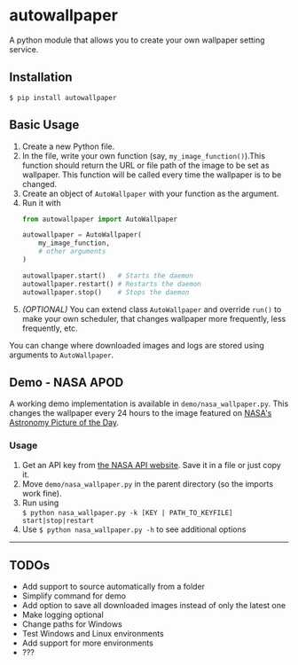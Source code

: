 # autowallpaper

A python module that allows you to create your own wallpaper setting service.

## Installation

```shell
$ pip install autowallpaper
```

## Basic Usage

1. Create a new Python file.
1. In the file, write your own function (say, `my_image_function()`).This function should return the URL or file path of the image to be set as wallpaper. This function will be called every time the wallpaper is to be changed.
2. Create an object of `AutoWallpaper` with your function as the argument.
3. Run it with
    ```python
    from autowallpaper import AutoWallpaper

    autowallpaper = AutoWallpaper(
        my_image_function,
        # other arguments
    )

    autowallpaper.start()   # Starts the daemon
    autowallpaper.restart() # Restarts the daemon
    autowallpaper.stop()    # Stops the daemon
    ```
4. _(OPTIONAL)_ You can extend class `AutoWallpaper` and override `run()` to make your own scheduler, that changes wallpaper more frequently, less frequently, etc.

You can change where downloaded images and logs are stored using arguments to `AutoWallpaper`.

## Demo - NASA APOD

A working demo implementation is available in `demo/nasa_wallpaper.py`. This changes the wallpaper every 24 hours to the image featured on [NASA's Astronomy Picture of the Day](https://apod.nasa.gov/).

### Usage
1. Get an API key from [the NASA API website](https://api.nasa.gov). Save it in a file or just copy it.
2. Move `demo/nasa_wallpaper.py` in the parent directory (so the imports work fine).
3. Run using\
`$ python nasa_wallpaper.py -k [KEY | PATH_TO_KEYFILE] start|stop|restart`
4. Use `$ python nasa_wallpaper.py -h` to see additional options



---

## TODOs

- Add support to source automatically from a folder
- Simplify command for demo
- Add option to save all downloaded images instead of only the latest one
- Make logging optional
- Change paths for Windows
- Test Windows and Linux environments
- Add support for more environments
- ???